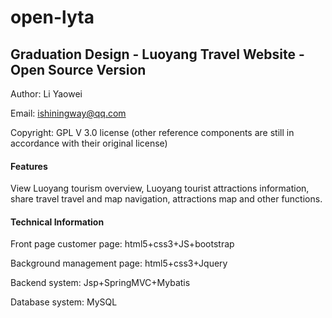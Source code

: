 # open-lyta

## Graduation Design - Luoyang Travel Website - Open Source Version

Author: Li Yaowei

Email: ishiningway@qq.com

Copyright: GPL V 3.0 license (other reference components are still in accordance with their original license)

#### Features

View Luoyang tourism overview, Luoyang tourist attractions information, share travel travel and map navigation, attractions map and other functions.

#### Technical Information

Front page customer page: html5+css3+JS+bootstrap

Background management page: html5+css3+Jquery

Backend system: Jsp+SpringMVC+Mybatis

Database system: MySQL
